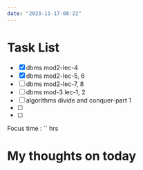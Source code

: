```yaml
---
date: "2023-11-17-08:22"
---
```


# Task List

- [x] dbms mod2-lec-4
- [x] dbms mod2-lec-5, 6
- [ ] dbms mod2-lec-7, 8
- [ ] dbms mod-3 lec-1, 2
- [ ] algorithms divide and conquer-part 1
- [ ] 
- [ ] 

Focus time : `` hrs

# My thoughts on today


